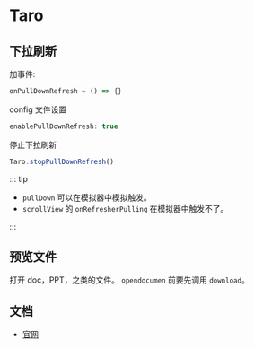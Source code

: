 # Taro

## 下拉刷新

加事件:

```jsx
onPullDownRefresh = () => {}
```

config 文件设置

```jsx
enablePullDownRefresh: true
```

停止下拉刷新

```jsx
Taro.stopPullDownRefresh()
```

::: tip

- `pullDown` 可以在模拟器中模拟触发。
- `scrollView` 的 `onRefresherPulling` 在模拟器中触发不了。

:::

## 预览文件

打开 doc，PPT，之类的文件。 `opendocumen` 前要先调用 `download`。

## 文档

- [官网](https://taro.jd.com/)